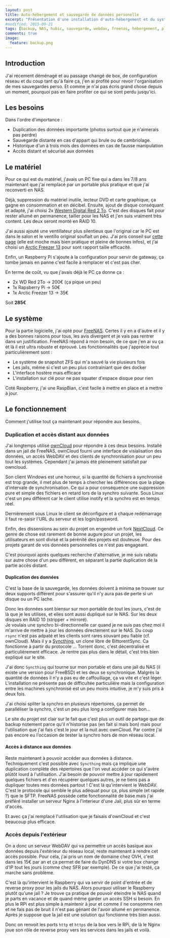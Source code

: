 ```yaml
---
layout: post
title: Auto-hébergement et sauvegarde de données personelle
excerpt: "Présentation d'une installation d'auto-hébergement et du système de sauvegarde qui va avec"
#modified: 2015-09-21
tags: [backup, NAS, hubic, sauvegarde, webdav, freenas, hébergement, planetlibre]
comments: true
image:
  feature: backup.png
---
```


## Introduction
J'ai récement déménagé et au passage changé de box, de configuration réseau et du coup tant qu'à faire ça, j'en ai profité pour revoir l'organisation de mes sauvegardes perso. Et comme je n'ai pas écris grand chose depuis un moment, pourquoi pas en faire profiter ce qui se sont perdu jusqu'ici.

## Les besoins
Dans l'ordre d'importance :

 * Duplication des données importante (photos surtout que je n'aimerais pas perdre)
 * Sauvegarde distante en cas d'appart qui brule ou de cambriolage.
 * Historique d'un à trois mois des données en cas de fausse manipulation
 * Accès distant et sécurisé aux données

## Le matériel
Pour ce qui est du matériel, j'avais un PC fixe qui a dans les 7/8 ans maintenant que j'ai remplacé par un portable plus pratique et que j'ai reconverti en NAS.

Déjà, suppression du matériel inutile, lecteur DVD et carte graphique, ça gagne en consommation et en décibel. Ensuite, ajout de disque conséquant et adapté, j'ai choisi 2x [Western Digital Red 2 To](http://www.ldlc.com/fiche/PB00133400.html). C'est des disques fait pour rester allumé en permanence, tailler pour les NAS et j'en suis vraiment très content. Les deux seront monté en RAID 10.

J'ai aussi ajouté une ventillateur plus silentieux que l'original car le PC est dans le salon et le ventillo original souflait un peu. J'ai pris conseil sur [cette page](http://www.choixpc.com/silence.htm) (elle est moche mais bien pratique et pleine de bonnes infos), et j'ai choisi un [Arctic Freezer 13](http://www.ldlc.com/fiche/PB00112450.html#aff106) pour sont rapport taille efficacité.

Enfin, un Raspberry Pi s'ajoute à la configuration pour servir de gateway, ça tombe jamais en panne c'est facile à remplacer et c'est pas cher.

En terme de coût, vu que j'avais déjà le PC ça donne ça :

* 2x WD Red 2To &rarr; 200€ (ça pique un peu)
* 1x Rapsberry Pi &rarr; 50€
* 1x Arctic Freezer 13 &rarr; 35€

Soit **285€**

## Le système
Pour la partie logicielle, j'ai opté pour [FreeNAS](http://www.freenas.org/). Certes il y en a d'autre et il y a des bonnes raisons pour tous, les avis divergent et je vais pas rentrer dans un justification. FreeNAS répond à mon besoin, de ce que j'en ai vu ça ét là il est ultra robuste et éprouvé. Les fonctionnalités que j'apprécie tout particulièrement sont :

* Le système de snapshot ZFS qui m'a sauvé la vie plusieurs fois
* Les jails, même si c'est un peu plus contrainiant que des docker
* L'interface hostère mais efficace
* L'installation sur clé pour ne pas squater d'espace disque pour rien

Coté Raspberry, j'ai une RaspBian, c'est facile à mettre en place et a mettre à jour.

## Le fonctionnement
Comment j'utilise tout ça maintenant pour répondre aux besoins.

### Duplication et accès distant aux données
J'ai longtemps utilisé [ownCloud](https://owncloud.org/) pour répondre à ces deux besoins. Installé dans un jail de FreeNAS, ownCloud fourni une interface de visialisation des données, un accès WebDAV et des clients de synchronisation pour un peu tout les systèmes. Cependant j'ai jamais été pleinement satisfait par owncloud. 

Son client Windows est une horreur, si la quantité de fichiers à synchronisé est trop grande, il met plus de temps à chercher les différences que la plage d'intervale de synchronisation. Ce qui a pour conséquence une suppression pure et simple des fichiers en retard lors de la synchro suivante. Sous Linux c'est un peu différent car le client utilise inotify et la synchro est en temps réel.

Dernièrement sous Linux le client se déconfigure et à chaque redémarrage il faut re-saisir l'URL du serveur et les login/password.

Enfin, des dissensions au sein du projet on engendré un fork [NextCloud](https://nextcloud.com/). Ce genre de chose est rarement de bonne augure pour un projet, les utilisateurs en sont divisé et la pérénité des projets est douteuse. Pour des projets garant de vos données personnelles ce n'est pas engageant.

C'est pourquoi après quelques recherche d'alternative, je me suis rabatu sur autre chose d'un peu différent, en séparant la partie duplication de la partie accès distant.

#### Duplication des données
C'est la base de la sauvegarde, les données doivent à minima se trouver sur deux supports différent pour s'assurer qu'il n'y aura pas de perte si un disque ou un PC lache.

Donc les données sont biensur sur mon portable de tout les jours, c'est de là que je les utilises, et elles sont aussi dupliqué sur le NAS. Sur les deux disques en RAID 10 (stripper + mirroré).<br>
Je voulais une synchro bi-directionnelle car quand je ne suis pas chez moi il m'arrive de mettre à jour les données directement sur le NAS. Du coup `rsync` n'est pas adpaté et les clients sont rares souvant peu fiable (cf. ownCloud). Mais il y a [Syncthing](https://syncthing.net/), un clone libre de BittorentSync. Ca fonctionne à partir du protocole ... Torrent donc, c'est décentralisé et particulièrement efficace. Je rentre pas plus dans le détail, c'est très bien expliqué sur le site.

J'ai donc `Syncthing` qui tourne sur mon portable et dans une jail du NAS (il existe une version pour FreeBSD) et les deux se synchronique. Malgrés la quantité de données il n'y a pas eu de caffouillage, ça va vite et c'est léger. L'installation ne présente pas de difficultée particulière mais la configuration entre les machines synchronisé est un peu moins intuitive, je m'y suis pris à deux fois. 

J'ai choisi spliter la synchro en plusieurs répertoires, ça permet de paralléliser la synchro, c'est un peu plus long a configurer mais bon...

Le site du projet est clair sur le fait que c'est plus un outil de partage que de backup notement parce qu'il n'historise pas (en fait si mais bon) mais pour l'utilisation que j'ai fais c'est le jour et la nuit avec ownCloud. Par contre j'ai pas encore eu l'occasion de tester la synchro hors de mon réseau local.

#### Accès à distance aux données
Reste maintenant à pouvoir accéder aux données à distance. Techniquement c'est possible avec `Syncthing` mais ça implique une duplication complète des répertoires que l'on veut accéder ce qui s'avère plûtôt lourd à l'utilisation.
J'ai besoin de pouvoir mettre à jour rapidement quelques fichiers et d'en récupérer quelques autres, je ne tiens pas a dupliquer toutes mes données partout ! C'est là qu'intervient le WebDAV. C'est le protocole qui semble le plus adéquat pour ça, plus simple (et rapide ?) que le SFTP. FreeNAS possède cette fonctionnalité de base mais j'ai préféré installer un serveur Nginx à l'interieur d'une Jail, plus sûr en terme d'accès.

Et avec ça j'ai remplacé l'utilisation que je faisais d'ownCloud et c'est beaucoup plus efficace.

### Accès depuis l'extérieur
On a donc un serveur WebDAV qui va permettre un accès basique aux données depuis l'extérieur du réseau local, reste maintenant à rendre cet accès possible. Pour cela, j'ai pris un nom de domaine chez OVH, c'est dans les 15€ par an et ça permet de faire du DynDNS si votre box change d'IP tout les jours (comme chez SFR par exemple). De ce que j'ai testé, ça marche sans problème.

C'est là qu'intervient le Raspberry qui va servir de point d'entrée et de reverse proxy pour les jails du NAS. Alors pourquoi utiliser le Raspberry plutôt qu'une jail ? Je trouve ça pratique de pouvoir éteindre le NAS quand je parts en vacance et de quand même garder un accès SSH si besoin. En plus le RPi est plus simple à maintenir à jour et comme il ne consomme rien et ne fais pas de bruit il n'est pas génant de l'avoir allumé en permanence. Après je suppose que la jail est une solution qui fonctionne très bien aussi.

Donc on renvoit les ports `http` et `https` de la box vers le RPi, de là le Nginx joue son rôle de reverse proxy vers les services dans les jails et voilà.